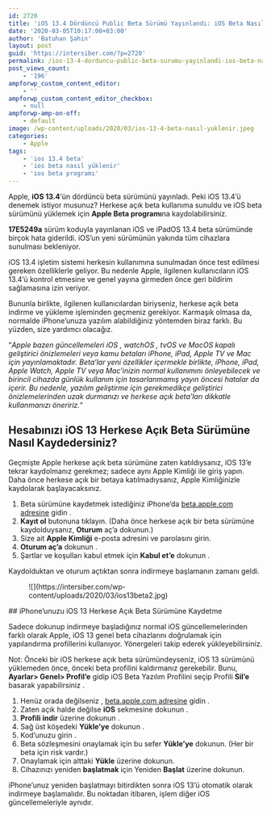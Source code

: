 ```yaml
---
id: 2720
title: 'iOS 13.4 Dördüncü Public Beta Sürümü Yayınlandı: iOS Beta Nasıl Yüklenir?'
date: '2020-03-05T10:17:00+03:00'
author: 'Batuhan Şahin'
layout: post
guid: 'https://intersiber.com/?p=2720'
permalink: /ios-13-4-dorduncu-public-beta-surumu-yayinlandi-ios-beta-nasil-yuklenir/
post_views_count:
    - '196'
ampforwp_custom_content_editor:
    - ''
ampforwp_custom_content_editor_checkbox:
    - null
ampforwp-amp-on-off:
    - default
image: /wp-content/uploads/2020/03/ios-13-4-beta-nasıl-yuklenir.jpeg
categories:
    - Apple
tags:
    - 'ios 13.4 beta'
    - 'ios beta nasıl yüklenir'
    - 'ios beta programı'
---
```


Apple, **iOS 13.4**‘ün dördüncü beta sürümünü yayınladı. Peki iOS 13.4’ü denemek istiyor musunuz? Herkese açık beta kullanıma sunuldu ve iOS beta sürümünü yüklemek için **Apple Beta programı**na kaydolabilirsiniz.

**17E5249a** sürüm koduyla yayınlanan iOS ve iPadOS 13.4 beta sürümünde birçok hata giderildi. iOS’un yeni sürümünün yakında tüm cihazlara sunulması bekleniyor.

iOS 13.4 işletim sistemi herkesin kullanımına sunulmadan önce test edilmesi gereken özelliklerle geliyor. Bu nedenle Apple, ilgilenen kullanıcıların iOS 13.4’ü kontrol etmesine ve genel yayına girmeden önce geri bildirim sağlamasına izin veriyor.

Bununla birlikte, ilgilenen kullanıcılardan biriyseniz, herkese açık beta indirme ve yükleme işleminden geçmeniz gerekiyor. Karmaşık olmasa da, normalde iPhone’unuza yazılım alabildiğiniz yöntemden biraz farklı. Bu yüzden, size yardımcı olacağız.

“*Apple bazen güncellemeleri iOS , watchOS , tvOS ve MacOS kapalı geliştirici önizlemeleri veya kamu betaları iPhone, iPad, Apple TV ve Mac için yayınlamaktadır. Beta’lar yeni özellikler içermekle birlikte, iPhone, iPad, Apple Watch, Apple TV veya Mac’inizin normal kullanımını önleyebilecek ve birincil cihazda günlük kullanım için tasarlanmamış yayın öncesi hatalar da içerir. Bu nedenle, yazılım geliştirme için gerekmedikçe geliştirici önizlemelerinden uzak durmanızı ve herkese açık beta’ları dikkatle kullanmanızı öneririz.*“

## Hesabınızı iOS 13 Herkese Açık Beta Sürümüne Nasıl Kaydedersiniz?

Geçmişte Apple herkese açık beta sürümüne zaten katıldıysanız, iOS 13’e tekrar kaydolmanız gerekmez; sadece aynı Apple Kimliği ile giriş yapın. Daha önce herkese açık bir betaya katılmadıysanız, Apple Kimliğinizle kaydolarak başlayacaksınız.

1. Beta sürümüne kaydetmek istediğiniz iPhone’da [beta.apple.com adresine](https://beta.apple.com/sp/betaprogram/) gidin .
2. **Kayıt ol** butonuna tıklayın. (Daha önce herkese açık bir beta sürümüne kaydolduysanız, **Oturum** aç’a dokunun.)
3. Size ait **Apple Kimliği** e-posta adresini ve parolasını girin.
4. **Oturum aç’a** dokunun .
5. Şartlar ve koşulları kabul etmek için **Kabul et’e** dokunun .

Kaydolduktan ve oturum açtıktan sonra indirmeye başlamanın zamanı geldi.

<figure class="wp-block-image size-large">![](https://intersiber.com/wp-content/uploads/2020/03/ios13beta2.jpg)</figure>## iPhone’unuzu iOS 13 Herkese Açık Beta Sürümüne Kaydetme

Sadece dokunup indirmeye başladığınız normal iOS güncellemelerinden farklı olarak Apple, iOS 13 genel beta cihazlarını doğrulamak için yapılandırma profillerini kullanıyor. Yönergeleri takip ederek yükleyebilirsiniz.

Not: Önceki bir iOS herkese açık beta sürümündeyseniz, iOS 13 sürümünü yüklemeden önce, önceki beta profilini kaldırmanız gerekebilir. Bunu, **Ayarlar&gt; Genel&gt; Profil’e** gidip iOS Beta Yazılım Profilini seçip Profili **Sil’e** basarak yapabilirsiniz .

1. Henüz orada değilseniz , [beta.apple.com adresine](https://beta.apple.com/sp/betaprogram/redemption#ios) gidin .
2. Zaten açık halde değilse **iOS** sekmesine dokunun .
3. **Profili indir** üzerine dokunun .
4. Sağ üst köşedeki **Yükle’ye** dokunun .
5. Kod’unuzu girin .
6. Beta sözleşmesini onaylamak için bu sefer **Yükle’ye** dokunun. (Her bir beta için risk vardır.)
7. Onaylamak için alttaki **Yükle** üzerine dokunun.
8. Cihazınızı yeniden **başlatmak** için Yeniden **Başlat** üzerine dokunun.

iPhone’unuz yeniden başlatmayı bitirdikten sonra iOS 13’ü otomatik olarak indirmeye başlamalıdır. Bu noktadan itibaren, işlem diğer iOS güncellemeleriyle aynıdır.